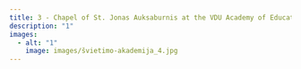 ```yaml
---
title: 3 - Chapel of St. Jonas Auksaburnis at the VDU Academy of Education, Vilnius
description: "1"
images:
  - alt: "1"
    image: images/švietimo-akademija_4.jpg
---
```

